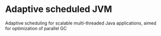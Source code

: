 # Adaptive scheduled JVM
Adaptive scheduling for scalable multi-threaded Java applications, aimed for optimization of parallel GC
